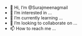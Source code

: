 - 👋 Hi, I’m @Surajmeenagmail
- 👀 I’m interested in ...
- 🌱 I’m currently learning ...
- 💞️ I’m looking to collaborate on ...
- 📫 How to reach me ...

<!---
Surajmeenagmail/Surajmeenagmail is a ✨ special ✨ repository because its `README.md` (this file) appears on your GitHub profile.
You can click the Preview link to take a look at your changes.
--->
